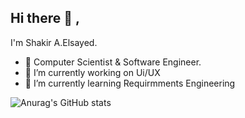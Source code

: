 ## Hi there 👋 ,

  I'm Shakir A.Elsayed. 
- 🔭 Computer Scientist & Software Engineer.
- 🔭 I’m currently working on Ui/UX
- 🌱 I’m currently learning Requirmments Engineering

![Anurag's GitHub stats](https://github-readme-stats.vercel.app/api?username=gameex10&theme=github_dark&show_icons=true)
  
<!--
**GAMEEX10/gameex10** is a ✨ _special_ ✨ repository because its `README.md` (this file) appears on your GitHub profile.

Here are some ideas to get you started:

- 🔭 I’m currently working on ...
- 🌱 I’m currently learning ...
- 👯 I’m looking to collaborate on ...
- 🤔 I’m looking for help with ...
- 💬 Ask me about ...
- 📫 How to reach me: ...
- 😄 Pronouns: ...
- ⚡ Fun fact: ...
-->
